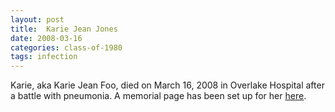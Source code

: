 ```yaml
---
layout: post
title:  Karie Jean Jones
date: 2008-03-16
categories: class-of-1980
tags: infection
---
```

Karie, aka Karie Jean Foo, died on March 16, 2008 in Overlake Hospital after a battle with pneumonia. A memorial page has been set up for her [here](http://tinyurl.com/l6g5c86).
